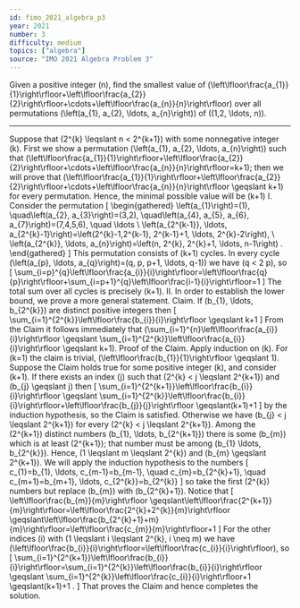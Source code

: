 ```yaml
---
id: fimo_2021_algebra_p3
year: 2021
number: 3
difficulty: medium
topics: ["algebra"]
source: "IMO 2021 Algebra Problem 3"
---
```


Given a positive integer \(n\), find the smallest value of \(\left\lfloor\frac{a_{1}}{1}\right\rfloor+\left\lfloor\frac{a_{2}}{2}\right\rfloor+\cdots+\left\lfloor\frac{a_{n}}{n}\right\rfloor\) over all permutations \(\left(a_{1}, a_{2}, \ldots, a_{n}\right)\) of \((1,2, \ldots, n)\).


---
Suppose that \(2^{k} \leqslant n < 2^{k+1}\) with some nonnegative integer \(k\). First we show a permutation \(\left(a_{1}, a_{2}, \ldots, a_{n}\right)\) such that \(\left\lfloor\frac{a_{1}}{1}\right\rfloor+\left\lfloor\frac{a_{2}}{2}\right\rfloor+\cdots+\left\lfloor\frac{a_{n}}{n}\right\rfloor=k+1\); then we will prove that \(\left\lfloor\frac{a_{1}}{1}\right\rfloor+\left\lfloor\frac{a_{2}}{2}\right\rfloor+\cdots+\left\lfloor\frac{a_{n}}{n}\right\rfloor \geqslant k+1\) for every permutation. Hence, the minimal possible value will be \(k+1\)
I. Consider the permutation
\[
\begin{gathered}
\left(a_{1}\right)=(1), \quad\left(a_{2}, a_{3}\right)=(3,2), \quad\left(a_{4}, a_{5}, a_{6}, a_{7}\right)=(7,4,5,6), \quad \ldots \\
\left(a_{2^{k-1}}, \ldots, a_{2^{k}-1}\right)=\left(2^{k}-1,2^{k-1}, 2^{k-1}+1, \ldots, 2^{k}-2\right), \\
\left(a_{2^{k}}, \ldots, a_{n}\right)=\left(n, 2^{k}, 2^{k}+1, \ldots, n-1\right) .
\end{gathered}
\]
This permutation consists of \(k+1\) cycles. In every cycle \(\left(a_{p}, \ldots, a_{q}\right)=(q, p, p+1, \ldots, q-1)\) we have \(q < 2 p\), so
\[
\sum_{i=p}^{q}\left\lfloor\frac{a_{i}}{i}\right\rfloor=\left\lfloor\frac{q}{p}\right\rfloor+\sum_{i=p+1}^{q}\left\lfloor\frac{i-1}{i}\right\rfloor=1
\]
The total sum over all cycles is precisely \(k+1\).
II. In order to establish the lower bound, we prove a more general statement.
Claim. If \(b_{1}, \ldots, b_{2^{k}}\) are distinct positive integers then
\[
\sum_{i=1}^{2^{k}}\left\lfloor\frac{b_{i}}{i}\right\rfloor \geqslant k+1
\]
From the Claim it follows immediately that \(\sum_{i=1}^{n}\left\lfloor\frac{a_{i}}{i}\right\rfloor \geqslant \sum_{i=1}^{2^{k}}\left\lfloor\frac{a_{i}}{i}\right\rfloor \geqslant k+1\).
Proof of the Claim. Apply induction on \(k\). For \(k=1\) the claim is trivial, \(\left\lfloor\frac{b_{1}}{1}\right\rfloor \geqslant 1\). Suppose the Claim holds true for some positive integer \(k\), and consider \(k+1\).
If there exists an index \(j\) such that \(2^{k} < j \leqslant 2^{k+1}\) and \(b_{j} \geqslant j\) then
\[
\sum_{i=1}^{2^{k+1}}\left\lfloor\frac{b_{i}}{i}\right\rfloor \geqslant \sum_{i=1}^{2^{k}}\left\lfloor\frac{b_{i}}{i}\right\rfloor+\left\lfloor\frac{b_{j}}{j}\right\rfloor \geqslant(k+1)+1
\]
by the induction hypothesis, so the Claim is satisfied.
Otherwise we have \(b_{j} < j \leqslant 2^{k+1}\) for every \(2^{k} < j \leqslant 2^{k+1}\). Among the \(2^{k+1}\) distinct numbers \(b_{1}, \ldots, b_{2^{k+1}}\) there is some \(b_{m}\) which is at least \(2^{k+1}\); that number must be among \(b_{1} \ldots, b_{2^{k}}\). Hence, \(1 \leqslant m \leqslant 2^{k}\) and \(b_{m} \geqslant 2^{k+1}\).
We will apply the induction hypothesis to the numbers
\[
c_{1}=b_{1}, \ldots, c_{m-1}=b_{m-1}, \quad c_{m}=b_{2^{k}+1}, \quad c_{m+1}=b_{m+1}, \ldots, c_{2^{k}}=b_{2^{k}}
\]
so take the first \(2^{k}\) numbers but replace \(b_{m}\) with \(b_{2^{k}+1}\). Notice that
\[
\left\lfloor\frac{b_{m}}{m}\right\rfloor \geqslant\left\lfloor\frac{2^{k+1}}{m}\right\rfloor=\left\lfloor\frac{2^{k}+2^{k}}{m}\right\rfloor \geqslant\left\lfloor\frac{b_{2^{k}+1}+m}{m}\right\rfloor=\left\lfloor\frac{c_{m}}{m}\right\rfloor+1
\]
For the other indices \(i\) with \(1 \leqslant i \leqslant 2^{k}, i \neq m\) we have \(\left\lfloor\frac{b_{i}}{i}\right\rfloor=\left\lfloor\frac{c_{i}}{i}\right\rfloor\), so
\[
\sum_{i=1}^{2^{k+1}}\left\lfloor\frac{b_{i}}{i}\right\rfloor=\sum_{i=1}^{2^{k}}\left\lfloor\frac{b_{i}}{i}\right\rfloor \geqslant \sum_{i=1}^{2^{k}}\left\lfloor\frac{c_{i}}{i}\right\rfloor+1 \geqslant(k+1)+1 .
\]
That proves the Claim and hence completes the solution.
